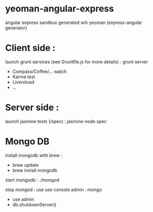 yeoman-angular-express
======================

angular express sandbox generated wih yeoman (express-angular generator)

# Client side :
launch grunt services (see Gruntfile.js for more details) : grunt server
- Compass/Coffee/... watch
- Karma test
- Livereload
- ...


# Server side :
launch jasmine tests (/spec) : jasmine-node spec

# Mongo DB
install mongodb with brew :
- brew update
- brew install mongodb

start mongodb : ./mongod

stop mongod : use use console admin : mongo
- use admin
- db.shutdownServer()